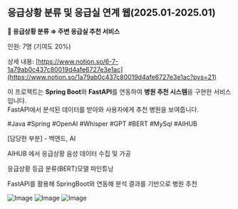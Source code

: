 ## 응급상황 분류 및 응급실 연계 웹(2025.01-2025.01)

**🔹 응급상황 분류 ⇒ 주변 응급실 추천 서비스**

인원: 7명 (기여도 20%)

상세 내용: [https://www.notion.so/6-7-1a79ab0c437c80019d4afe6727e3e1ac](https://www.notion.so/1a79ab0c437c80019d4afe6727e3e1ac?pvs=21)

이 프로젝트는 **Spring Boot**와 **FastAPI**를 연동하여 **병원 추천 시스템**을 구현한 서비스입니다.  
FastAPI에서 분석된 데이터를 받아와 사용자에게 추천 병원을 보여줍니다.

#Java #Spring #OpenAI #Whisper #GPT #BERT #MySql #AIHUB

[담당한 부분] - 백엔드, AI

AIHUB 에서 응급상황 음성 데이터 수집 및 가공

응급상황 등급 분류(BERT)모델 파인튜닝

FastAPI를 활용해 SpringBoot와 연동해 분석 결과를 기반으로 병원 추천

![Image](https://github.com/user-attachments/assets/6424ef28-94ec-4c78-bfd1-58355d9116e8)
![Image](https://github.com/user-attachments/assets/dc151273-bbc8-418f-8be5-b64615818081)
![Image](https://github.com/user-attachments/assets/eaab7766-d3a6-4d50-9527-447761a3b8fd)
